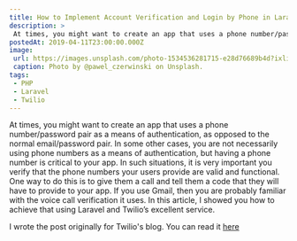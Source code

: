 ```yaml
---
title: How to Implement Account Verification and Login by Phone in Laravel
description: >
 At times, you might want to create an app that uses a phone number/password pair as a means of authentication, as opposed to the normal email/password pair. At such times, verifying that your users are giving you a valid an functional phone numbers is important. This article teaches you to do so.
postedAt: 2019-04-11T23:00:00.000Z
image: 
 url: https://images.unsplash.com/photo-1534536281715-e28d76689b4d?ixlib=rb-1.2.1&ixid=eyJhcHBfaWQiOjEyMDd9&auto=format&fit=crop&w=1650&q=100
 caption: Photo by @pawel_czerwinski on Unsplash.
tags:
 - PHP
 - Laravel
 - Twilio
---
```

At times, you might want to create an app that uses a phone number/password pair as a means of authentication, as opposed to the normal email/password pair. In some other cases, you are not necessarily using phone numbers as a means of authentication, but having a phone number is critical to your app. In such situations, it is very important you verify that the phone numbers your users provide are valid and functional. One way to do this is to give them a call and tell them a code that they will have to provide to your app. If you use Gmail, then you are probably familiar with the voice call verification it uses. In this article, I showed you how to achieve that using Laravel and Twilio’s excellent service.

I wrote the post originally for Twilio's blog. You can read it [here](https://www.twilio.com/blog/implement-account-verification-login-by-phone-laravel-php) 